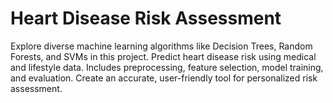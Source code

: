 # Heart Disease Risk Assessment
Explore diverse machine learning algorithms like Decision Trees, Random Forests, and SVMs in this project. Predict heart disease risk using medical and lifestyle data. Includes preprocessing, feature selection, model training, and evaluation. Create an accurate, user-friendly tool for personalized risk assessment.
